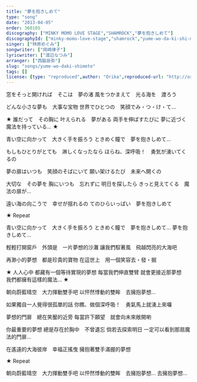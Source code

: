 ```yaml
---
title: "夢を抱きしめて"
type: "song"
date: "2013-04-05"
order: 360105
discography: ["MINKY MOMO LOVE STAGE","SHAMROCK","夢を抱きしめて"]
discographyId: ["minky-momo-love-stage","shamrock","yume-wo-da-ki-shi-me-te"]
singer: ["林原めぐみ"]
songwriter: ["岡崎律子"]
lyricwriter: ["渡辺なつみ"]
arranger: ["西脇辰弥"]
slug: "songs/yume-wo-daki-shimete"
tags: []
license: {type: "reproduced",author: "Orika",reproduced-url: "http://orikamushi.myweb.hinet.net",reproduced-website: "織歌蟲"}
---
```


窓をそっと開ければ　そこは　夢の渚 
風をつかまえて　光る海を　渡ろう 

どんな小さな夢も　大事な宝物 
世界でひとつの　笑顔でみ・つ・け・て… 

★ 誰だって　その胸に 
叶えられる　夢がある 
両手を伸ばすたびに 
夢に近づく　魔法を持っている… ★ 

青い空に向かって　大きく手を振ろう 
ときめく瞳で　夢を抱きしめて… 

もしもひとりがとても　淋しくなったなら 
ほらね、深呼吸！　勇気が湧いてくるの 

夢の扉はいつも　笑顔のそばにいて 
願い架けるたび　未来へ開くの 

大切な　その夢を 
胸にいつも　忘れずに 
明日を探したら 
きっと見えてくる　魔法の扉が… 

遠い海の向こうで　幸せが揺れるの 
てのひらいっぱい　夢を抱きしめて 

★ Repeat 

青い空に向かって　大きく手を振ろう 
ときめく瞳で　夢を抱きしめて… 
夢を抱きしめて…

輕輕打開窗戶　外頭是　一片夢想的沙灘
讓我們馭著風　飛越閃亮的大海吧

再渺小的夢想　都是珍貴的寶物
在這世上　用一個笑容去・發・掘

★ 人人心中
都藏有一個等待實現的夢想
每當我們伸直雙臂
就會更接近那夢想　我們都擁有這樣的魔法… ★ 

朝向蔚藍晴空　大力揮動雙手吧
以怦然悸動的雙眸　去擁抱夢想… 

如果獨自一人覺得很孤單的話
你瞧、做個深呼吸！　勇氣馬上就湧上來囉

夢想的門扉　總在笑靨的近旁
每當許下願望　就會向未來敞開喲

你最重要的夢想
總是存在於胸中　不曾遺忘
倘若去探索明日
一定可以看到那扇魔法的門扉… 

在遙遠的大海彼岸　幸福正搖曳
擁抱著雙手滿握的夢想

★ Repeat 

朝向蔚藍晴空　大力揮動雙手吧
以怦然悸動的雙眸　去擁抱夢想… 
去擁抱夢想…
